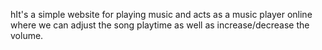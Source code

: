 hIt's a simple website for playing music and acts as a music player online where we can adjust the song playtime as well as increase/decrease the volume.
